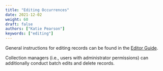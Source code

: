 ```yaml
---
title: "Editing Occurrences"
date: 2021-12-02
weight: 60
draft: false
authors: ["Katie Pearson"]
keywords: ["editing"]
---
```


General instructions for editing records can be found in the [Editor Guide](/Editor_Guide/Editing_Searching_Records).

Collection managers (i.e., users with administrator permissions) can additionally conduct batch edits and delete records.
